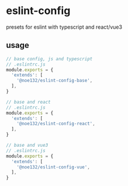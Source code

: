 # eslint-config
presets for eslint with typescript and react/vue3

## usage

```js
// base config, js and typescript
// .eslintrc.js
module.exports = {
  'extends': [
    '@noe132/eslint-config-base',
  ],
}
```

```js
// base and react
// .eslintrc.js
module.exports = {
  'extends': [
    '@noe132/eslint-config-react',
  ],
}
```


```js
// base and vue3
// .eslintrc.js
module.exports = {
  'extends': [
    '@noe132/eslint-config-vue',
  ],
}
```
